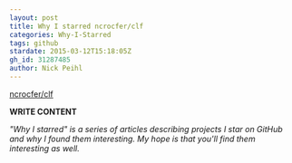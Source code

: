 ```yaml
---
layout: post
title: Why I starred ncrocfer/clf
categories: Why-I-Starred
tags: github
stardate: 2015-03-12T15:18:05Z
gh_id: 31287485
author: Nick Peihl
---
```


[ncrocfer/clf](https://github.com/ncrocfer/clf)

**WRITE CONTENT**

*"Why I starred" is a series of articles describing projects I star on GitHub and why I found them interesting. My hope is that you'll find them interesting as well.*

